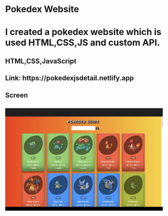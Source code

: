 <h1>Pokedex Website<h1>

I created a pokedex website which is used HTML,CSS,JS and custom API.

<h2>HTML,CSS,JavaScript<h2>
<h2>Link: https://pokedexjsdetail.netlify.app<h2>
<h2> Screen <h2>

![](Poke.gif)
